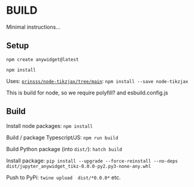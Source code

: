 # BUILD

Minimal instructions...

## Setup
`npm create anywidget@latest`

`npm install`

Uses: [`prinsss/node-tikzjax/tree/main`](https://github.com/prinsss/node-tikzjax/): `npm install --save node-tikzjax`

This is build for node, so we require polyfill? and esbuild.config.js

## Build

Install node packages: `npm install`

Build / package Typescript/JS: `npm run build`

Build Python package (into `dist/`): `hatch build`

Install package: `pip install --upgrade --force-reinstall --no-deps dist/jupyter_anywidget_tikz-0.0.0-py2.py3-none-any.whl`

Push to PyPi: `twine upload  dist/*0.0.0*` etc.
